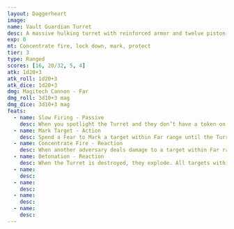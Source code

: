 ```yaml
---
layout: Daggerheart
image:
name: Vault Guardian Turret
desc: A massive hulking turret with reinforced armor and twelve piston-driven mechanical legs.
exp: 0
mt: Concentrate fire, lock down, mark, protect
tier: 3
type: Ranged
scores: [16, 20/32, 5, 4]
atk: 1d20+3
atk_roll: 1d20+3
atk_dice: 1d20+3
dmg: Magitech Cannon - Far
dmg_roll: 3d10+3 mag
dmg_dice: 3d10+3 mag
feats:
  - name: Slow Firing - Passive
    desc: When you spotlight the Turret and they don’t have a token on their stat block, they can’t make a standard attack. Place a token on their stat block and describe what they’re preparing to do. When you spotlight the Turret and they have a token on their stat block, clear the token and they can attack.
  - name: Mark Target - Action
    desc: Spend a Fear to Mark a target within Far range until the Turret is destroyed or the Marked target becomes Hidden. While the target is Marked, their Evasion is halved.
  - name: Concentrate Fire - Reaction
    desc: When another adversary deals damage to a target within Far range of the Turret, you can mark a Stress to add the Turret’s standard attack damage to the damage roll.
  - name: Detonation - Reaction
    desc: When the Turret is destroyed, they explode. All targets within Close range must make an Agility Reaction Roll. Targets who fail take 3d20 physical damage. Targets who succeed take half damage.
  - name: 
    desc: 
  - name: 
    desc: 
  - name: 
    desc: 
  - name: 
    desc: 
---
```

